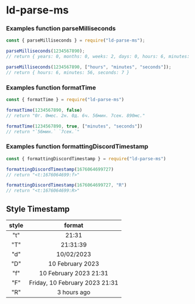 # ld-parse-ms

### Examples function **parseMilliseconds**
```js
const { parseMilliseconds } = require("ld-parse-ms");

parseMilliseconds(1234567890);
// return { years: 0, months: 0, weeks: 2, days: 0, hours: 6, minutes: 56, seconds: 7, milliseconds: 890 }

parseMilliseconds(1234567890, ["hours", "minutes", "seconds"]);
// return { hours: 6, minutes: 56, seconds: 7 }
```
### Examples function **formatTime**
```js
const { formatTime } = require("ld-parse-ms")

formatTime(1234567890, false)
// return "0г. 0мес. 2н. 0д. 6ч. 56мин. 7сек. 890мс."

formatTime(1234567890, true, ["minutes", "seconds"])
// return "`56мин.` `7сек.`"
```
### Examples function **formattingDiscordTimestamp**
```js
const { formattingDiscordTimestamp } = require("ld-parse-ms")

formattingDiscordTimestamp(1676064699727)
// return "<t:1676064699:f>"

formattingDiscordTimestamp(1676064699727, "R")
// return "<t:1676064699:R>"
```
## Style Timestamp
| style | format |
|:-----:|:------:|
|  "t"  | 21:31  |
|  "T"  | 21:31:39 |
|  "d"  | 10/02/2023 |
|  "D"  | 10 February 2023 |
|  "f"  | 10 February 2023 21:31 |
|  "F"  | Friday, 10 February 2023 21:31 |
|  "R"  | 3 hours ago |
